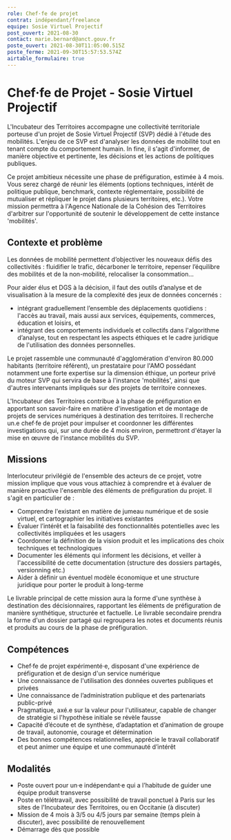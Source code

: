 ```yaml
---
role: Chef·fe de projet
contrat: indépendant/freelance
equipe: Sosie Virtuel Projectif
post_ouvert: 2021-08-30
contact: marie.bernard@anct.gouv.fr
poste_ouvert: 2021-08-30T11:05:00.515Z
poste_ferme: 2021-09-30T15:57:53.574Z
airtable_formulaire: true
---
```


# Chef·fe de Projet - Sosie Virtuel Projectif

L'Incubateur des Territoires accompagne une collectivité territoriale porteuse d'un projet de Sosie Virtuel Projectif (SVP) dédié à l'étude des mobilités. L'enjeu de ce SVP est d'analyser les données de mobilité tout en tenant compte du comportement humain. In fine, il s'agit d'informer, de manière objective et pertinente, les décisions et les actions de politiques publiques.

Ce projet ambitieux nécessite une phase de préfiguration, estimée à 4 mois. Vous serez chargé de réunir les éléments (options techniques, intérêt de politique publique, benchmark, contexte réglementaire, possibilité de mutualiser et répliquer le projet dans plusieurs territoires, etc.). Votre mission permettra à l'Agence Nationale de la Cohésion des Territoires d'arbitrer sur l'opportunité de soutenir le développement de cette instance 'mobilités'.

## Contexte et problème

Les données de mobilité permettent d’objectiver les nouveaux défis des collectivités : fluidifier le trafic, décarboner le territoire, repenser l’équilibre des mobilités et de la non-mobilité, relocaliser la consommation…

Pour aider élus et DGS à la décision, il faut des outils d’analyse et de visualisation à la mesure de la complexité des jeux de données concernés :

-   intégrant graduellement l’ensemble des déplacements quotidiens : l'accès au travail, mais aussi aux services, équipements, commerces, éducation et loisirs, et
-   intégrant des comportements individuels et collectifs dans l'algorithme d’analyse, tout en respectant les aspects éthiques et le cadre juridique de l'utilisation des données personnelles.

Le projet rassemble une communauté d'agglomération d'environ 80.000 habitants (territoire référent), un prestataire pour l'AMO possédant notamment une forte expertise sur la dimension éthique, un porteur privé du moteur SVP qui servira de base à l'instance 'mobilités', ainsi que d'autres intervenants impliqués sur des projets de territoire connexes.

L'Incubateur des Territoires contribue à la phase de préfiguration en apportant son savoir-faire en matière d'investigation et de montage de projets de services numériques à destination des territoires. Il recherche un.e chef·fe de projet pour impulser et coordonner les différentes investigations qui, sur une durée de 4 mois environ, permettront d'étayer la mise en œuvre de l'instance mobilités du SVP.

## Missions

Interlocuteur privilégié de l'ensemble des acteurs de ce projet, votre mission implique que vous vous attachiez à comprendre et à évaluer de manière proactive l'ensemble des éléments de préfiguration du projet. Il s'agit en particulier de :

-   Comprendre l'existant en matière de jumeau numérique et de sosie virtuel, et cartographier les initiatives existantes
-   Évaluer l’intérêt et la faisabilité des fonctionnalités potentielles avec les collectivités impliquées et les usagers
-   Coordonner la définition de la vision produit et les implications des choix techniques et technologiques
-   Documenter les éléments qui informent les décisions, et veiller à l'accessibilité de cette documentation (structure des dossiers partagés, versionning etc.)
-   Aider à définir un éventuel modèle économique et une structure juridique pour porter le produit à long-terme

Le livrable principal de cette mission aura la forme d'une synthèse à destination des décisionnaires, rapportant les éléments de préfiguration de manière synthétique, structurée et factuelle. Le livrable secondaire prendra la forme d'un dossier partagé qui regroupera les notes et documents réunis et produits au cours de la phase de préfiguration.

## Compétences

-   Chef·fe de projet expérimenté·e, disposant d'une expérience de préfiguration et de design d'un service numérique
-   Une connaissance de l'utilisation des données ouvertes publiques et privées
-   Une connaissance de l’administration publique et des partenariats public-privé
-   Pragmatique, axé.e sur la valeur pour l'utilisateur, capable de changer de stratégie si l'hypothèse initiale se révèle fausse
-   Capacité d’écoute et de synthèse, d’adaptation et d’animation de groupe de travail, autonomie, courage et détermination
-   Des bonnes compétences relationnelles, apprécie le travail collaboratif et peut animer une équipe et une communauté d’intérêt

## Modalités

-   Poste ouvert pour un·e indépendant·e qui a l’habitude de guider une équipe produit transverse
-   Poste en télétravail, avec possibilité de travail ponctuel à Paris sur les sites de l'Incubateur des Territoires, ou en Occitanie (à discuter)
-   Mission de 4 mois à 3/5 ou 4/5 jours par semaine (temps plein à discuter), avec possibilité de renouvellement
-   Démarrage dès que possible

          